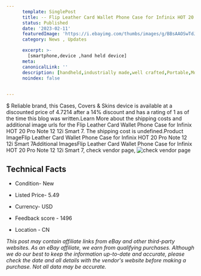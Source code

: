 ```yaml
---
      template: SinglePost
      title: -- Flip Leather Card Wallet Phone Case for Infinix HOT 20 Pro Note 12 12i Smart 7
      status: Published
      date: '2023-02-11'
      featuredImage: 'https://i.ebayimg.com/thumbs/images/g/BBsAAOSwTdJj4eo1/s-l225.jpg'
      category: News , Updates

      excerpt: >-
        [smartphone,device ,hand held device]
      meta:
      canonicalLink: ''
      description: [handheld,industrially made,well crafted,Portable,Mobile,Compact,Convenient,Lightweight,Maneuverable,Man-portable,Miniature,Carriable,Hand-held,Light,Holdable,Transportable,Mobile device,Pocket-sized,On-the-go,Wireless,Cordless,Compact size,Convenient size, smartphone,device ,hand held device]
      noindex: false

        
---
```

$
    Reliable brand, this Cases, Covers & Skins device is available at a discounted price of 4.7214 after a 14% discount and has a rating of 1 as of the time this blog was written.Learn More about the shipping costs and additional image urls for the Flip Leather Card Wallet Phone Case for Infinix HOT 20 Pro Note 12 12i Smart 7. The shipping cost is undefined.Product ImageFlip Leather Card Wallet Phone Case for Infinix HOT 20 Pro Note 12 12i Smart 7Additional ImagesFlip Leather Card Wallet Phone Case for Infinix HOT 20 Pro Note 12 12i Smart 7, check vendor page, ![check vendor page](https://origin-galleryplus.ebayimg.com/ws/web/325526373558_2_0_1/225x225.jpg,https://origin-galleryplus.ebayimg.com/ws/web/325526373558_3_0_1/225x225.jpg,https://origin-galleryplus.ebayimg.com/ws/web/325526373558_4_0_1/225x225.jpg,https://origin-galleryplus.ebayimg.com/ws/web/325526373558_5_0_1/225x225.jpg,https://origin-galleryplus.ebayimg.com/ws/web/325526373558_6_0_1/225x225.jpg,https://origin-galleryplus.ebayimg.com/ws/web/325526373558_7_0_1/225x225.jpg,https://origin-galleryplus.ebayimg.com/ws/web/325526373558_8_0_1/225x225.jpg,https://origin-galleryplus.ebayimg.com/ws/web/325526373558_9_0_1/225x225.jpg,https://origin-galleryplus.ebayimg.com/ws/web/325526373558_10_0_1/225x225.jpg,https://origin-galleryplus.ebayimg.com/ws/web/325526373558_11_0_1/225x225.jpg,https://origin-galleryplus.ebayimg.com/ws/web/325526373558_12_0_1/225x225.jpg)
    
    

 ## Technical Facts 



     
      

 - Condition- New 


      

 - Listed Price- 5.49 


      

 - Currency- USD 


      

 - Feedback score - 1496 


      

 - Location - CN 


      
      

 *_This post may contain affiliate links from eBay and other third-party websites. As an eBay affiliate, we earn from qualifying purchases. Although we do our best to keep the information up-to-date and accurate, please check the date and all details with the vendor's website before making a purchase. Not all data may be accurate._*



    
    
    
    
    